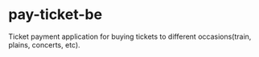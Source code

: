 # pay-ticket-be
Ticket payment application for buying tickets to different occasions(train, plains, concerts, etc).
